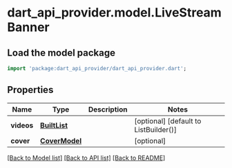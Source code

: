 # dart_api_provider.model.LiveStreamBanner

## Load the model package
```dart
import 'package:dart_api_provider/dart_api_provider.dart';
```

## Properties
Name | Type | Description | Notes
------------ | ------------- | ------------- | -------------
**videos** | [**BuiltList<VideoModel>**](VideoModel.md) |  | [optional] [default to ListBuilder()]
**cover** | [**CoverModel**](CoverModel.md) |  | [optional] 

[[Back to Model list]](../README.md#documentation-for-models) [[Back to API list]](../README.md#documentation-for-api-endpoints) [[Back to README]](../README.md)


